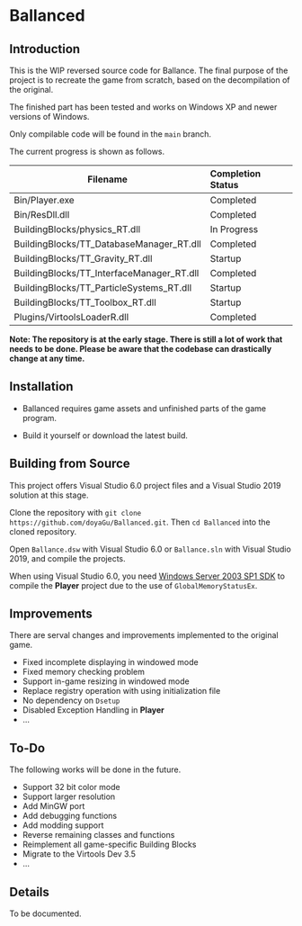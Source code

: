 # Ballanced

## Introduction

This is the WIP reversed source code for Ballance. The final purpose of the project is to recreate the game from scratch, based on the decompilation of the original.

The finished part has been tested and works on Windows XP and newer versions of Windows.

Only compilable code will be found in the `main` branch.

The current progress is shown as follows.

| Filename                                  | Completion Status |
| ----------------------------------------- | :---------------- |
| Bin/Player.exe                            | Completed         |
| Bin/ResDll.dll                            | Completed         |
| BuildingBlocks/physics_RT.dll             | In Progress       |
| BuildingBlocks/TT_DatabaseManager_RT.dll  | Completed         |
| BuildingBlocks/TT_Gravity_RT.dll          | Startup           |
| BuildingBlocks/TT_InterfaceManager_RT.dll | Completed         |
| BuildingBlocks/TT_ParticleSystems_RT.dll  | Startup           |
| BuildingBlocks/TT_Toolbox_RT.dll          | Startup           |
| Plugins/VirtoolsLoaderR.dll               | Completed         |

**Note: The repository is at the early stage. There is still a lot of work that needs to be done. Please be aware that the codebase can drastically change at any time.**

## Installation

- Ballanced requires game assets and unfinished parts of the game program.

- Build it yourself or download the latest build.

## Building from Source

This project offers Visual Studio 6.0 project files and a Visual Studio 2019 solution at this stage.

Clone the repository with `git clone https://github.com/doyaGu/Ballanced.git`. Then `cd Ballanced` into the cloned repository.

Open `Ballance.dsw` with Visual Studio 6.0 or `Ballance.sln` with Visual Studio 2019, and compile the projects.

When using Visual Studio 6.0, you need [Windows Server 2003 SP1 SDK](http://www.microsoft.com/en-us/download/details.aspx?id=15656) to compile the **Player** project due to the use of `GlobalMemoryStatusEx`.

## Improvements

There are serval changes and improvements implemented to the original game.

- Fixed incomplete displaying in windowed mode
- Fixed memory checking problem
- Support in-game resizing in windowed mode 
- Replace registry operation with using initialization file
- No dependency on `Dsetup`
- Disabled Exception Handling in **Player**
- ...

## To-Do

The following works will be done in the future.

- Support 32 bit color mode
- Support larger resolution
- Add MinGW port
- Add debugging functions
- Add modding support
- Reverse remaining classes and functions
- Reimplement all game-specific Building Blocks
- Migrate to the Virtools Dev 3.5
- ...

## Details

To be documented.

